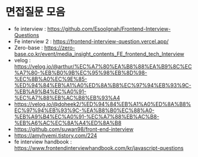 # 면접질문 모음

- fe interview : https://github.com/Esoolgnah/Frontend-Interview-Questions
- Fe interview 2 : https://frontend-interview-question.vercel.app/
- Zero-base : https://zero-base.co.kr/event/media_insight_contents_FE_frontend_tech_Interview
- velog : https://velog.io/@arthur/%EC%A7%80%EA%B8%88%EA%B9%8C%EC%A7%80-%EB%B0%9B%EC%95%98%EB%8D%98-%EC%8B%A0%EC%9E%85-%ED%94%84%EB%A1%A0%ED%8A%B8%EC%97%94%EB%93%9C-%EB%A9%B4%EC%A0%91-%EC%A7%88%EB%AC%B8%EB%93%A4
- https://velog.io/@doheek2/%ED%94%84%EB%A1%A0%ED%8A%B8%EC%97%94%EB%93%9C-%EA%B8%B0%EC%88%A0-%EB%A9%B4%EC%A0%91-%EC%A7%88%EB%AC%B8-%EB%A6%AC%EC%8A%A4%ED%8A%B8
- https://github.com/suwan98/front-end-interview
- https://amyhyemi.tistory.com/224
- fe interview handbook : https://www.frontendinterviewhandbook.com/kr/javascript-questions